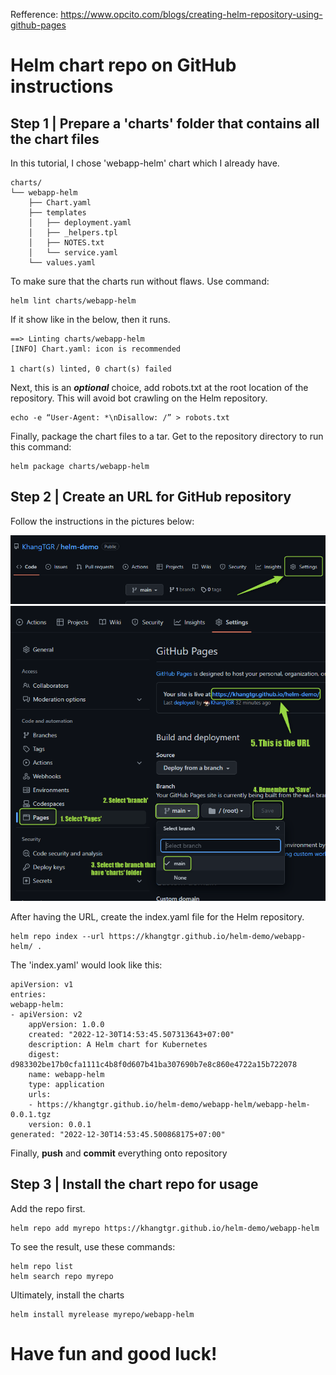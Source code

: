 
Refference: https://www.opcito.com/blogs/creating-helm-repository-using-github-pages

# Helm chart repo on GitHub instructions
## Step 1 | Prepare a 'charts' folder that contains all the chart files
In this tutorial, I chose 'webapp-helm' chart which I already have. 

    charts/
    └── webapp-helm
        ├── Chart.yaml
        ├── templates
        │   ├── deployment.yaml
        │   ├── _helpers.tpl
        │   ├── NOTES.txt
        │   └── service.yaml
        └── values.yaml

To make sure that the charts run without flaws. Use command:

    helm lint charts/webapp-helm

If it show like in the below, then it runs.

    ==> Linting charts/webapp-helm
    [INFO] Chart.yaml: icon is recommended

    1 chart(s) linted, 0 chart(s) failed

Next, this is an ***optional*** choice, add robots.txt at the root location of the repository. This will avoid bot crawling on the Helm repository. 

    echo -e “User-Agent: *\nDisallow: /” > robots.txt 

Finally, package the chart files to a tar. Get to the repository directory to run this command:

    helm package charts/webapp-helm

## Step 2 | Create an URL for GitHub repository
Follow the instructions in the pictures below:

![images](images/2022-12-29_16h14_26.png)
![images](images/2022-12-29_16h15_40.png)


After having the URL, create the index.yaml file for the Helm repository.

    helm repo index --url https://khangtgr.github.io/helm-demo/webapp-helm/ . 

The 'index.yaml' would look like this:

    apiVersion: v1
    entries:
    webapp-helm:
    - apiVersion: v2
        appVersion: 1.0.0
        created: "2022-12-30T14:53:45.507313643+07:00"
        description: A Helm chart for Kubernetes
        digest: d983302be17b0cfa1111c4b8f0d607b41ba307690b7e8c860e4722a15b722078
        name: webapp-helm
        type: application
        urls:
        - https://khangtgr.github.io/helm-demo/webapp-helm/webapp-helm-0.0.1.tgz
        version: 0.0.1
    generated: "2022-12-30T14:53:45.500868175+07:00"

Finally, **push** and **commit** everything onto repository

## Step 3 | Install the chart repo for usage
Add the repo first.

    helm repo add myrepo https://khangtgr.github.io/helm-demo/webapp-helm

To see the result, use these commands:

    helm repo list
    helm search repo myrepo

Ultimately, install the charts

    helm install myrelease myrepo/webapp-helm 

# Have fun and good luck!